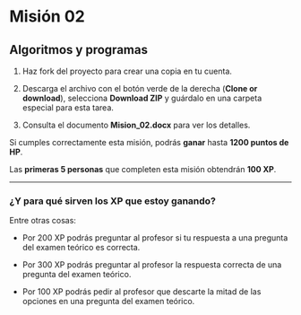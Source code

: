 # Misión 02

## Algoritmos y programas

1. Haz fork del proyecto para crear una copia en tu cuenta.

2. Descarga el archivo con el botón verde de la derecha (**Clone or download**), selecciona **Download ZIP** y guárdalo en una carpeta especial para esta tarea.

3. Consulta el documento **Mision_02.docx** para ver los detalles.

Si cumples correctamente esta misión, podrás **ganar** hasta **1200 puntos de HP**.

Las **primeras 5 personas** que completen esta misión obtendrán **100 XP**.

***

### ¿Y para qué sirven los XP que estoy ganando?

Entre otras cosas:

- Por 200 XP podrás preguntar al profesor si tu respuesta a una pregunta del examen teórico es correcta.

- Por 300 XP podrás preguntar al profesor la respuesta correcta de una pregunta del examen teórico.

- Por 100 XP podrás pedir al profesor que descarte la mitad de las opciones en una pregunta del examen teórico.
